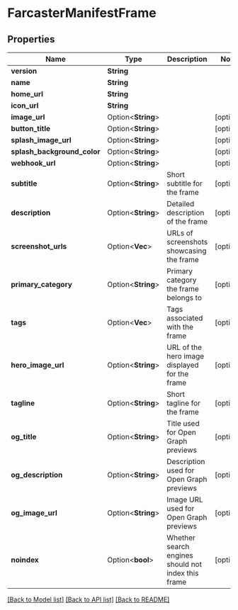 # FarcasterManifestFrame

## Properties

Name | Type | Description | Notes
------------ | ------------- | ------------- | -------------
**version** | **String** |  | 
**name** | **String** |  | 
**home_url** | **String** |  | 
**icon_url** | **String** |  | 
**image_url** | Option<**String**> |  | [optional]
**button_title** | Option<**String**> |  | [optional]
**splash_image_url** | Option<**String**> |  | [optional]
**splash_background_color** | Option<**String**> |  | [optional]
**webhook_url** | Option<**String**> |  | [optional]
**subtitle** | Option<**String**> | Short subtitle for the frame | [optional]
**description** | Option<**String**> | Detailed description of the frame | [optional]
**screenshot_urls** | Option<**Vec<String>**> | URLs of screenshots showcasing the frame | [optional]
**primary_category** | Option<**String**> | Primary category the frame belongs to | [optional]
**tags** | Option<**Vec<String>**> | Tags associated with the frame | [optional]
**hero_image_url** | Option<**String**> | URL of the hero image displayed for the frame | [optional]
**tagline** | Option<**String**> | Short tagline for the frame | [optional]
**og_title** | Option<**String**> | Title used for Open Graph previews | [optional]
**og_description** | Option<**String**> | Description used for Open Graph previews | [optional]
**og_image_url** | Option<**String**> | Image URL used for Open Graph previews | [optional]
**noindex** | Option<**bool**> | Whether search engines should not index this frame | [optional]

[[Back to Model list]](../README.md#documentation-for-models) [[Back to API list]](../README.md#documentation-for-api-endpoints) [[Back to README]](../README.md)


